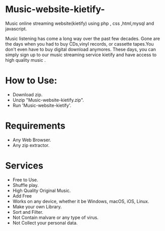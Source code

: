 # Music-website-kietify-
Music online streaming website(kietify) using php , css ,html,mysql and javascript.

Music listening has come a long way over the past few decades. Gone are the days when you had to buy CDs,vinyl records, or cassette tapes.You don't even have to buy digital download anymores.
These days, you can simply sign up to our music streaming service kietify and have access to high quality music .

# How to Use:
- Download zip.
- Unzip "Music-website-kietify.zip".
- Run 'Music-website-kietify'.

# Requirements
- Any Web Browser.
- Any zip extractor.

# Services
- Free to Use.
- Shuffle play.
- High Quality Original Music.
- Add Free
- Works on any device, whether it be Windows, macOS, iOS, Linux.
- Make your own Library.
- Sort and Filter.
- Not Contain malvare or any type of virus.
- Not Collect your personal data.
